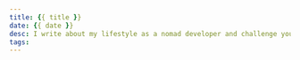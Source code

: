 ```yaml
---
title: {{ title }}
date: {{ date }}
desc: I write about my lifestyle as a nomad developer and challenge you with tech things I learn 
tags:
---
```

